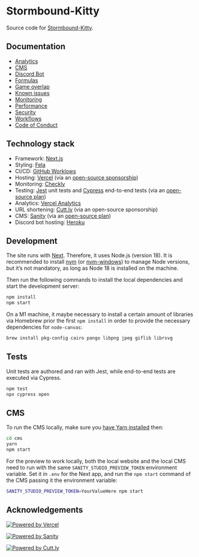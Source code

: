 # Stormbound-Kitty

Source code for [Stormbound-Kitty](https://stormbound-kitty.com/).

## Documentation

- [Analytics](./docs/ANALYTICS.md)
- [CMS](./docs/CMS.md)
- [Discord Bot](./docs/DISCORD_BOT.md)
- [Formulas](./docs/FORMULAS.md)
- [Game overlap](./docs/GAME_OVERLAP.md)
- [Known issues](./docs/KNOWN_ISSUES.md)
- [Monitoring](./docs/MONITORING.md)
- [Performance](./docs/PERFORMANCE.md)
- [Security](./docs/SECURITY.md)
- [Workflows](./WORKFLOWS.md)
- [Code of Conduct](./CODE_OF_CONDUCT.md)

## Technology stack

- Framework: [Next.js](https://nextjs.org/)
- Styling: [Fela](https://fela.js.org/)
- CI/CD: [GitHub Worklows](https://docs.github.com/en/actions/using-workflows)
- Hosting: [Vercel](https://vercel.com/) (via an [open-source sponsorship](https://vercel.com/support/articles/can-vercel-sponsor-my-open-source-project))
- Monitoring: [Checkly](https://www.checklyhq.com/)
- Testing: [Jest](https://jestjs.io/) unit tests and [Cypress](https://www.cypress.io/) end-to-end tests (via an [open-source plan](https://docs.cypress.io/guides/dashboard/organizations#Open-Source-Plan))
- Analytics: [Vercel Analytics](https://vercel.com/analytics)
- URL shortening: [Cutt.ly](https://cutt.ly/) (via an open-source sponsorship)
- CMS: [Sanity](sanity.io/) (via an [open-source plan](https://www.sanity.io/docs/open-source-plan))
- Discord bot hosting: [Heroku](https://www.heroku.com/)

## Development

The site runs with [Next](https://nextjs.org/). Therefore, it uses Node.js (version 18). It is recommended to install [nvm](https://github.com/nvm-sh/nvm) (or [nvm-windows](https://github.com/coreybutler/nvm-windows)) to manage Node versions, but it’s not mandatory, as long as Node 18 is installed on the machine.

Then run the following commands to install the local dependencies and start the development server:

```sh
npm install
npm start
```

On a M1 machine, it maybe necessary to install a certain amount of libraries via Homebrew prior the first `npm install` in order to provide the necessary dependencies for `node-canvas`:

```sh
brew install pkg-config cairo pango libpng jpeg giflib librsvg
```

## Tests

Unit tests are authored and ran with Jest, while end-to-end tests are executed via Cypress.

```sh
npm test
npx cypress open
```

## CMS

To run the CMS locally, make sure you [have Yarn installed](https://classic.yarnpkg.com/lang/en/docs/install/) then:

```sh
cd cms
yarn
npm start
```

For the preview to work locally, both the local website and the local CMS need to run with the same `SANITY_STUDIO_PREVIEW_TOKEN` environment variable. Set it in `.env` for the Next app, and run the `npm start` command of the CMS passing it the environment variable:

```sh
SANITY_STUDIO_PREVIEW_TOKEN=YourValueHere npm start
```

## Acknowledgements

[![Powered by Vercel](https://www.datocms-assets.com/31049/1618983297-powered-by-vercel.svg)](https://vercel.com/?utm_source=stormbound&utm_campaign=oss)

[![Powered by Sanity](https://stormbound-kitty.com/assets/images/sanity-logo.png)](https://www.sanity.io/)

[![Powered by Cutt.ly](https://cutt.ly/img/cuttly.svg)](https://cutt.ly/)
